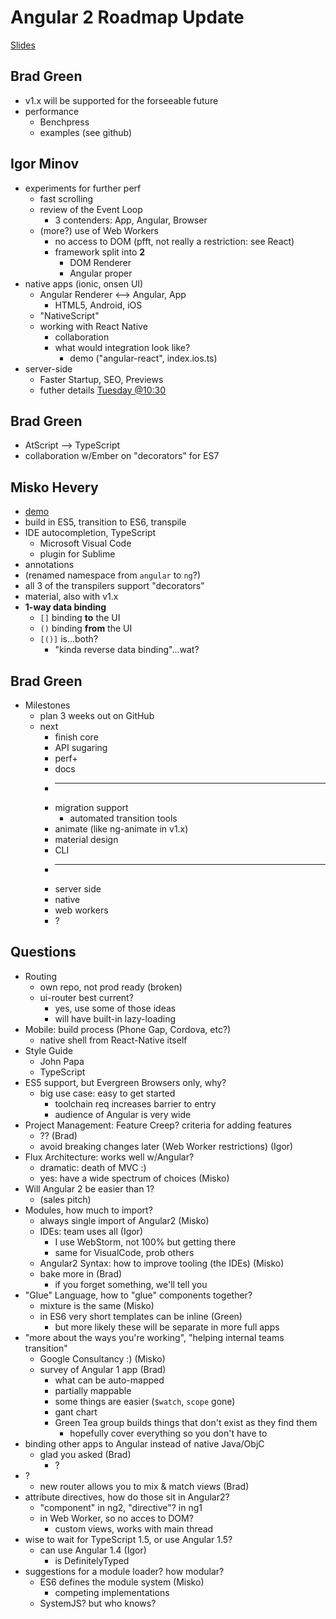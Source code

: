 Angular 2 Roadmap Update
========================

[Slides](https://goo.gl/vu4o5T)

Brad Green
----------

* v1.x will be supported for the forseeable future
* performance
    * Benchpress
    * examples (see github)

Igor Minov
----------

 * experiments for further perf
    * fast scrolling
    * review of the Event Loop
        * 3 contenders: App, Angular, Browser
    * (more?) use of Web Workers
        * no access to DOM (pfft, not really a restriction: see React)
        * framework split into **2**
            * DOM Renderer
            * Angular proper
* native apps (ionic, onsen UI)
    * Angular Renderer <--> Angular, App
        * HTML5, Android, iOS
    * "NativeScript"
    * working with React Native
        * collaboration
        * what would integration look like?
            * demo ("angular-react", index.ios.ts)
* server-side
    * Faster Startup, SEO, Previews
    * futher details [Tuesday @10:30](Tuesday/1030-____.md)

Brad Green
----------

* AtScript --> TypeScript
* collaboration w/Ember on "decorators" for ES7

Misko Hevery
------------

* [demo](https://github.com/mhevery/angular-u-demo)
* build in ES5, transition to ES6, transpile
* IDE autocompletion, TypeScript
    * Microsoft Visual Code
    * plugin for Sublime
* annotations
* (renamed namespace from `angular` to `ng`?)
* all 3 of the transpilers support "decorators"
* material, also with v1.x
* **1-way data binding**
    * `[]` binding **to** the UI
    * `()` binding **from** the UI
    * `[()]` is...both?
        * "kinda reverse data binding"...wat?

Brad Green
----------

* Milestones
    * plan 3 weeks out on GitHub
    * next
        * finish core
        * API sugaring
        * perf+
        * docs
        * ----
        * migration support
            * automated transition tools
        * animate (like ng-animate in v1.x)
        * material design
        * CLI
        * ----
        * server side
        * native
        * web workers
        * ?

Questions
---------

* Routing
    * own repo, not prod ready (broken)
    * ui-router best current?
        * yes, use some of those ideas
        * will have built-in lazy-loading
* Mobile: build process (Phone Gap, Cordova, etc?)
    * native shell from React-Native itself
* Style Guide
    * John Papa
    * TypeScript
* ES5 support, but Evergreen Browsers only, why?
    * big use case: easy to get started
        * toolchain req increases barrier to entry
        * audience of Angular is very wide
* Project Management: Feature Creep? criteria for adding features
    * ?? (Brad)
    * avoid breaking changes later (Web Worker restrictions) (Igor)
* Flux Architecture: works well w/Angular?
    * dramatic: death of MVC :)
    * yes: have a wide spectrum of choices (Misko)
* Will Angular 2 be easier than 1?
    * (sales pitch)
* Modules, how much to import?
    * always single import of Angular2 (Misko)
    * IDEs: team uses all (Igor)
        * I use WebStorm, not 100% but getting there
        * same for VisualCode, prob others
    * Angular2 Syntax: how to improve tooling (the IDEs) (Misko)
    * bake more in (Brad)
        * if you forget something, we'll tell you
* "Glue" Language, how to "glue" components together?
    * mixture is the same (Misko)
    * in ES6 very short templates can be inline (Green)
        * but more likely these will be separate in more full apps
* "more about the ways you're working", "helping internal teams transition"
    * Google Consultancy :) (Misko)
    * survey of Angular 1 app (Brad)
        * what can be auto-mapped
        * partially mappable
        * some things are easier (`$watch`, `scope` gone)
        * gant chart
        * Green Tea group builds things that don't exist as they find them
            * hopefully cover everything so you don't have to
* binding other apps to Angular instead of native Java/ObjC
    * glad you asked (Brad)
        * ?
* ?
    * new router allows you to mix & match views (Brad)
* attribute directives, how do those sit in Angular2?
    * "component" in ng2, "directive"? in ng1
    * in Web Worker, so no acces to DOM?
        * custom views, works with main thread
* wise to wait for TypeScript 1.5, or use Angular 1.5?
    * can use Angular 1.4 (Igor)
        * is DefinitelyTyped 
* suggestions for a module loader? how modular?
    * ES6 defines the module system (Misko)
        * competing implementations
    * SystemJS? but who knows?
